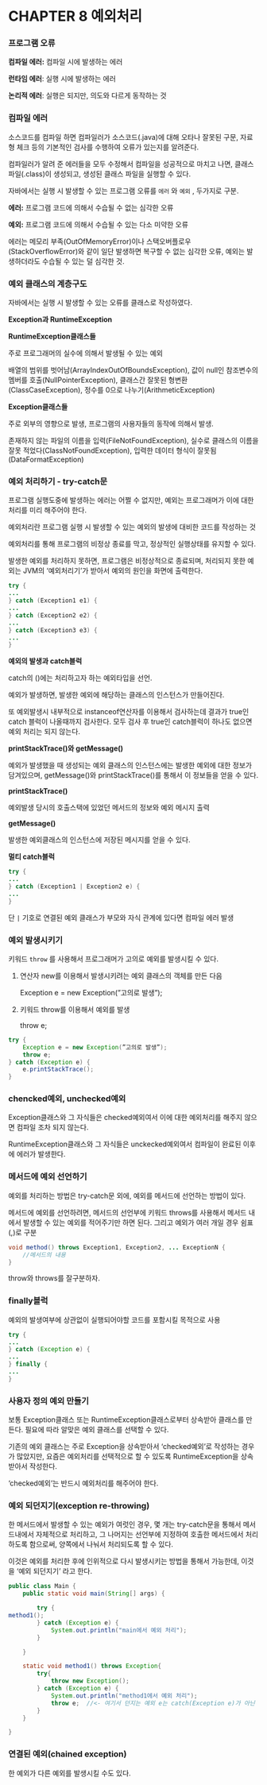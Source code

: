 # CHAPTER 8 예외처리

### 프로그램 오류

**컴파일 에러:** 컴파일 시에 발생하는 에러

**런타임 에러**: 실행 시에 발생하는 에러

**논리적 에러**: 실행은 되지만, 의도와 다르게 동작하는 것

### 컴파일 에러

소스코드를 컴파일 하면 컴파일러가 소스코드(.java)에 대해 오타나 잘못된 구문, 자료형 체크 등의 기본적인 검사를 수행하여 오류가 있는지를 알려준다. 

컴파일러가 알려 준 에러들을 모두 수정해서 컴파일을 성공적으로 마치고 나면, 클래스 파일(.class)이 생성되고, 생성된 클래스 파일을 실행할 수 있다.

자바에서는 실행 시 발생할 수 있는 프로그램 오류를 `에러` 와 `예외` , 두가지로 구분.

**에러:** 프로그램 코드에 의해서 수습될 수 없는 심각한 오류

**예외:** 프로그램 코드에 의해서 수습될 수 있는 다소 미약한 오류

에러는 메모리 부족(OutOfMemoryError)이나 스택오버플로우(StackOverflowError)와 같이 일단 발생하면 복구할 수 없는 심각한 오류, 예외는 발생하더라도 수습될 수 있는 덜 심각한 것.

### 예외 클래스의 계층구도

자바에서는 실행 시 발생할 수 있는 오류를 클래스로 작성하였다.

**Exception과 RuntimeException**

**RuntimeException클래스들**

주로 프로그래머의 실수에 의해서 발생될 수 있는 예외

배열의 범위를 벗어남(ArrayIndexOutOfBoundsException), 값이 null인 참조변수의 멤버를 호출(NullPointerException), 클래스간 잘못된 형변환(ClassCaseException), 정수를 0으로 나누기(ArithmeticException)

**Exception클래스들**

주로 외부의 영향으로 발생, 프로그램의 사용자들의 동작에 의해서 발생.

존재하지 않는 파일의 이름을 입력(FileNotFoundException), 실수로 클래스의 이름을 잘못 적었다(ClassNotFoundException), 입력한 데이터 형식이 잘못됨(DataFormatException)

### 예외 처리하기 - try-catch문

프로그램 실행도중에 발생하는 에러는 어쩔 수 없지만, 예외는 프로그래머가 이에 대한 처리를 미리 해주어야 한다.

예외처리란 프로그램 실행 시 발생할 수 있는 예외의 발생에 대비한 코드를 작성하는 것

예외처리를 통해 프로그램의 비정상 종료를 막고, 정상적인 실행상태를 유지할 수 있다.

발생한 예외를 처리하지 못하면, 프로그램은 비정상적으로 종료되며, 처리되지 못한 예외는 JVM의 ‘예외처리기’가 받아서 예외의 원인을 화면에 출력한다.

```java
try {
...
} catch (Exception1 e1) {
...
} catch (Exception2 e2) {
...
} catch (Exception3 e3) {
...
}
```

**예외의 발생과 catch블럭**

catch의 ()에는 처리하고자 하는 예외타입을 선언.

예외가 발생하면, 발생한 예외에 해당하는 클래스의 인스턴스가 만들어진다.

또 예외발생시 내부적으로 instanceof연산자를 이용해서 검사하는데 결과가 true인 catch 블럭이 나올때까지 검사한다. 모두 검사 후 true인 catch블럭이 하나도 없으면 예외 처리는 되지 않는다.

**printStackTrace()와 getMessage()**

예외가 발생했을 때 생성되는 예외 클래스의 인스턴스에는 발생한 예외에 대한 정보가 담겨있으며, getMessage()와 printStackTrace()를 통해서 이 정보들을 얻을 수 있다.

**printStackTrace()**

예외발생 당시의 호출스택에 있었던 메서드의 정보와 예외 메시지 출력

**getMessage()**

발생한 예외클래스의 인스턴스에 저장된 메시지를 얻을 수 있다.

**멀티 catch블럭**

```java
try {
...
} catch (Exception1 | Exception2 e) {
...
}
```

단 `|` 기호로 연결된 예외 클래스가 부모와 자식 관계에 있다면 컴파일 에러 발생

### 예외 발생시키기

키워드 `throw` 를 사용해서 프로그래머가 고의로 예외를 발생시킬 수 있다.

1. 연산자 new를 이용해서 발생시키려는 예외 클래스의 객체를 만든 다음
    
    Exception e = new Exception(”고의로 발생”);
    
2. 키워드 throw를 이용해서 예외를 발생
    
    throw e;
    

```java
try {
	Exception e = new Exception(”고의로 발생”);
	throw e;
} catch (Exception e) {
	e.printStackTrace();
}
```

### chencked예외, unchecked예외

Exception클래스와 그 자식들은 checked예외여서 이에 대한 예외처리를 해주지 않으면 컴파일 조차 되지 않는다.

RuntimeException클래스와 그 자식들은 unckecked예외여서 컴파일이 완료된 이후에 에러가 발생한다.

### 메서드에 예외 선언하기

예외를 처리하는 방법은 try-catch문 외에, 예외를 메서드에 선언하는 방법이 있다.

메서드에 예외를 선언하려면, 메서드의 선언부에 키워드 throws를 사용해서 메서드 내에서 발생할 수 있는 예외를 적어주기만 하면 된다. 그리고 예외가 여러 개일 경우 쉼표(,)로 구분

```java
void method() throws Exception1, Exception2, ... ExceptionN {
	//메서드의 내용
}
```

throw와 throws를 잘구분하자.

### finally블럭

예외의 발생여부에 상관없이 실행되어야할 코드를 포함시킬 목적으로 사용

```java
try {
...
} catch (Exception e) {
...
} finally {
...
}
```

### 사용자 정의 예외 만들기

보통 Exception클래스 또는 RuntimeException클래스로부터 상속받아 클래스를 만든다. 필요에 따라 알맞은 예외 클래스를 선택할 수 있다.

기존의 예외 클래스는 주로 Exception을 상속받아서 ‘checked예외’로 작성하는 경우가 많았지만, 요즘은 예외처리를 선택적으로 할 수 있도록 RuntimeException을 상속받아서 작성한다.

 ‘checked예외’는 반드시 예외처리를 해주어야 한다.

### 예외 되던지기(exception re-throwing)

한 메서드에서 발생할 수 있는 예외가 여럿인 경우, 몇 개는 try-catch문을 통해서 메서드내에서 자체적으로 처리하고, 그 나머지는 선언부에 지정하여 호출한 메서드에서 처리하도록 함으로써, 양쪽에서 나눠서 처리되도록 할 수 있다.

이것은 예외를 처리한 후에 인위적으로 다시 발생시키는 방법을 통해서 가능한데, 이것을 ‘예외 되던지기’ 라고 한다.

```java
public class Main {
    public static void main(String[] args) {

        try {
method1();
        } catch (Exception e) {
            System.out.println("main에서 예외 처리");
        }

    }

    static void method1() throws Exception{
        try{
            throw new Exception();
        } catch (Exception e) {
            System.out.println("method1에서 예외 처리");
            throw e;  //<- 여기서 던지는 예외 e는 catch(Exception e)가 아닌 메서드에 선언한(static void method1() throws Exception) 예외이다.
        }
    }

}
```

### 연결된 예외(chained exception)

한 예외가 다른 예외를 발생시킬 수도 있다.
